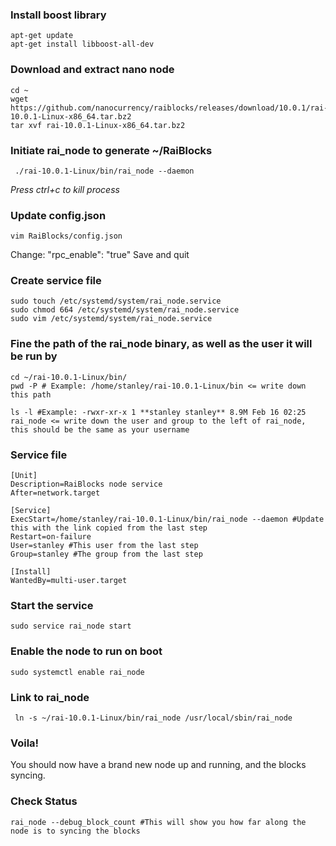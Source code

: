 ### Install boost library
````
apt-get update
apt-get install libboost-all-dev
````

### Download and extract nano node
````
cd ~
wget https://github.com/nanocurrency/raiblocks/releases/download/10.0.1/rai-10.0.1-Linux-x86_64.tar.bz2
tar xvf rai-10.0.1-Linux-x86_64.tar.bz2
````

### Initiate rai_node to generate ~/RaiBlocks 
````
 ./rai-10.0.1-Linux/bin/rai_node --daemon
````
_Press ctrl+c to kill process_

### Update config.json
````
vim RaiBlocks/config.json
````
Change: "rpc_enable": "true"
Save and quit


### Create service file
````
sudo touch /etc/systemd/system/rai_node.service   
sudo chmod 664 /etc/systemd/system/rai_node.service   
sudo vim /etc/systemd/system/rai_node.service  
````

### Fine the path of the rai_node binary, as well as the user it will be run by
````
cd ~/rai-10.0.1-Linux/bin/
pwd -P # Example: /home/stanley/rai-10.0.1-Linux/bin <= write down this path

ls -l #Example: -rwxr-xr-x 1 **stanley stanley** 8.9M Feb 16 02:25 rai_node <= write down the user and group to the left of rai_node, this should be the same as your username
````

### Service file
````
[Unit]
Description=RaiBlocks node service
After=network.target

[Service]
ExecStart=/home/stanley/rai-10.0.1-Linux/bin/rai_node --daemon #Update this with the link copied from the last step
Restart=on-failure
User=stanley #This user from the last step
Group=stanley #The group from the last step

[Install]
WantedBy=multi-user.target
````

### Start the service
`sudo service rai_node start`

### Enable the node to run on boot
`sudo systemctl enable rai_node`


### Link to rai_node
` ln -s ~/rai-10.0.1-Linux/bin/rai_node /usr/local/sbin/rai_node`

### Voila!
You should now have a brand new node up and running, and the blocks syncing.

### Check Status
`rai_node --debug_block_count #This will show you how far along the node is to syncing the blocks`